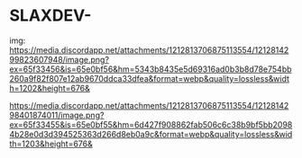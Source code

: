 # SLAXDEV-
img:
https://media.discordapp.net/attachments/1212813706875113554/1212814299823607948/image.png?ex=65f33456&is=65e0bf56&hm=5343b8435e5d69316ad0b3b8d78e754bb260a9f82f807e12ab9670ddca33dfea&format=webp&quality=lossless&width=1202&height=676&


https://media.discordapp.net/attachments/1212813706875113554/1212814298401874011/image.png?ex=65f33455&is=65e0bf55&hm=6d427f908862fab506c6c38b9bf5bb20984b28e0d3d394525363d266d8eb0a9c&format=webp&quality=lossless&width=1203&height=676&
